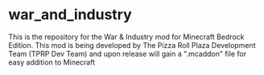 # war_and_industry
This is the repository for the War &amp; Industry mod for Minecraft Bedrock Edition.  This mod is being developed by The Pizza Roll Plaza Development Team (TPRP Dev Team) and upon release will gain a ".mcaddon" file for easy addition to Minecraft
